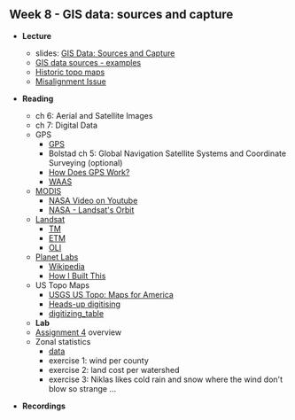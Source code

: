 ## Week 8 - GIS data: sources and capture

- **Lecture**
  - slides: [GIS Data: Sources and Capture](ESM-263-2022-08-Data_Sources_and_Capture.pdf)
  - [GIS data sources - examples](../../general/data_sources.md)
  - [Historic topo maps](historic_maps/index.md)
  - [Misalignment Issue](Anchorage_A-8_NW_L61149B7.tif)

- **Reading**  
    - ch 6: Aerial and Satellite Images
    - ch 7: Digital Data
    - GPS
      - [GPS](https://www.gps.gov/)
      - Bolstad ch 5: Global Navigation Satellite Systems and Coordinate Surveying (optional)
      - [How Does GPS Work?](https://www.youtube.com/watch?v=FU_pY2sTwTA)
      - [WAAS](https://www.faa.gov/about/office_org/headquarters_offices/ato/service_units/techops/navservices/gnss/waas)
    - [MODIS](https://modis.gsfc.nasa.gov/)
      - [NASA Video on Youtube](https://www.youtube.com/@NASAgovVideo)
      - [NASA - Landsat's Orbit](https://www.youtube.com/watch?v=P-lbujsVa2M)
    - [Landsat](https://landsat.gsfc.nasa.gov/)
      - [TM](https://landsat.gsfc.nasa.gov/thematic-mapper/)
      - [ETM](https://landsat.gsfc.nasa.gov/the-enhanced-thematic-mapper-plus-etm/)
      - [OLI](https://landsat.gsfc.nasa.gov/satellites/landsat-8/spacecraft-instruments/operational-land-imager/)
    - [Planet Labs](https://www.planet.com/)
      - [Wikipedia](https://en.wikipedia.org/wiki/Planet_Labs)
      - [How I Built This](https://www.npr.org/2021/12/10/1063119670/planet-will-marshall-and-robbie-schingler)
    - US Topo Maps
      - [USGS US Topo: Maps for America](https://www.usgs.gov/programs/national-geospatial-program/us-topo-maps-america)
      - [Heads-up digitising](https://docs.qgis.org/3.22/en/docs/gentle_gis_introduction/data_capture.html#heads-up-digitising)
      - [digitizing_table](https://upload.wikimedia.org/wikipedia/commons/e/e6/1989._Tommy_Gregg_with_an_early_digitizing_table_behind_him._Tommy_led_the_first_efforts_to_automate_the_Region_6_aerial_detection_survey_GIS_data._Portland,_OR._(35432849605).jpg)
  - **Lab**
  - [Assignment 4](../../assignment/04/index.md) overview
  - Zonal statistics
    - [data](lab8.zip)
    - exercise 1: wind per county
    - exercise 2: land cost per watershed
    - exercise 3: Niklas likes cold rain and snow where the wind don't blow so strange ...
  
- **Recordings**
